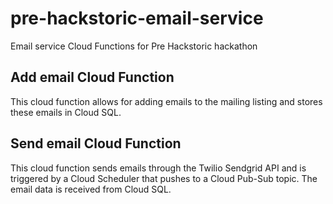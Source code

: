# pre-hackstoric-email-service
Email service Cloud Functions for Pre Hackstoric hackathon

## Add email Cloud Function

This cloud function allows for adding emails to the mailing listing and stores these emails in Cloud SQL.

## Send email Cloud Function

This cloud function sends emails through the Twilio Sendgrid API and is triggered by a Cloud Scheduler that pushes to a Cloud Pub-Sub topic. The email data is received from Cloud SQL.